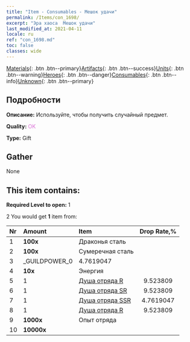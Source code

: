 ```yaml
---
title: "Item - Consumables - Мешок удачи"
permalink: /Items/con_1698/
excerpt: "Эра хаоса  Мешок удачи"
last_modified_at: 2021-04-11
locale: ru
ref: "con_1698.md"
toc: false
classes: wide
---
```

 [Materials](/ru/Items/){: .btn .btn--primary}[Artifacts](/ru/Items/Artifacts/){: .btn .btn--success}[Units](/ru/Items/Units/){: .btn .btn--warning}[Heroes](/ru/Items/Heroes/){: .btn .btn--danger}[Consumables](/ru/Items/Consumables/){: .btn .btn--info}[Unknown](/ru/Items/Unknown/){: .btn .btn--primary}

## Подробности
 **Описание:** Используйте, чтобы получить случайный предмет.

 **Quality:** <span style="color: #DA70D6">OK</span>

 **Type:** Gift

## Gather

  None

## This item contains:

 **Required Level to open:** 1

 2 You would get **1** item  from:

  | Nr | Amount |     Item    | Drop Rate,% |
  |:---|:-------|:------------|:---------:|
  | 1 |  **100x** | Драконья сталь |  | 4.7619047 | 
  | 2 |  **100x** | Сумеречная сталь |  | 6.6666665 | 
  | 3 | _GUILDPOWER_0 | 4.7619047 | 
  | 4 |  **10x** | Энергия |  | 4.7619047 | 
  | 5 | 1 | [Душа отряда R](/ru/Items/con_533/) | 9.523809 | 
  | 6 | 1 | [Душа отряда SR](/ru/Items/con_534/) | 9.523809 | 
  | 7 | 1 | [Душа отряда SSR](/ru/Items/con_535/) | 4.7619047 | 
  | 8 | 1 | [Душа отряда R](/ru/Items/con_533/) | 9.523809 | 
  | 9 |  **1000x** | Опыт отряда |  | 22.857143 | 
  | 10 |  **10000x** | <i class="fas fa-coins"/> |  | 22.857143 | 
